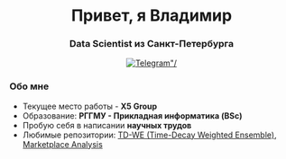 <div id="header" align="center">
  <h1>Привет, я Владимир</h1>
  <h3>Data Scientist из Санкт-Петербурга</h3>
</div>

<div id="social" align="center">
  <a href="https://t.me/Korobans">
    <img src="https://img.shields.io/badge/Telegram-blue?style=for-the-badge&logo=telegram&logoColor="white" alt=Telegram"/>
  </a>
</div>

### Обо мне
- Текущее место работы - **X5 Group**
- Образование: **РГГМУ - Прикладная информатика (BSc)**
- Пробую себя в написании **научных трудов**
- Любимые репозитории: [TD-WE (Time-Decay Weighted Ensemble)](https://github.com/korobans/TD-WE), [Marketplace Analysis](https://github.com/korobans/marketplace_analysis)
